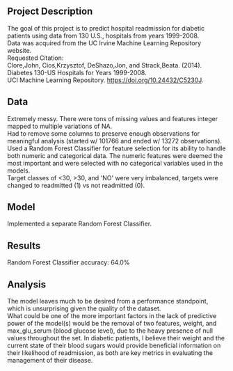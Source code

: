 ## Project Description <br>
The goal of this project is to predict hospital readmission for diabetic patients using data from 130 U.S., hospitals from years 1999-2008. <br>
Data was acquired from the UC Irvine Machine Learning Repository website. <br>
Requested Citation: <br>
Clore,John, Cios,Krzysztof, DeShazo,Jon, and Strack,Beata. (2014). Diabetes 130-US Hospitals for Years 1999-2008. <br>
UCI Machine Learning Repository. https://doi.org/10.24432/C5230J.
<br>
## Data <br>
Extremely messy. There were tons of missing values and features integer mapped to multiple variations of NA. <br>
Had to remove some columns to preserve enough observations for meaningful analysis (started w/ 101766 and ended w/ 13272 observations). <br>
Used a Random Forest Classifier for feature selection for its ability to handle both numeric and categorical data. The numeric features were deemed the most important and were selected with no categorical variables used in the models. <br>
Target classes of <30, >30, and 'NO' were very imbalanced, targets were changed to readmitted (1) vs not readmitted (0). <br>
## Model <br>
Implemented a separate Random Forest Classifier. <br>
## Results <br>
Random Forest Classifier accuracy: 64.0% 
<be>
## Analysis <br>
The model leaves much to be desired from a performance standpoint, which is unsurprising given the quality of the dataset. <br>
What could be one of the more important factors in the lack of predictive power of the model(s) would be the removal of two features, weight, and max_glu_serum (blood glucose level), due to the heavy presence of null values throughout the set. In diabetic patients, I believe their weight and the current state of their blood sugars would provide beneficial information on their likelihood of readmission, as both are key metrics in evaluating the management of their disease. 
